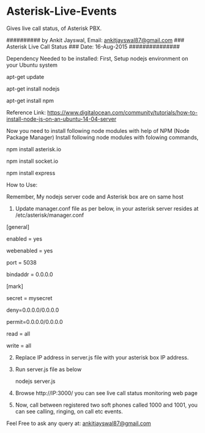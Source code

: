 # Asterisk-Live-Events
Gives live call status, of Asterisk PBX.

##########  by Ankit Jayswal, Email: ankitjayswal87@gmail.com ### Asterisk Live Call Status ### Date: 16-Aug-2015 ###############

Dependency Needed to be installed:
First, Setup nodejs environment on your Ubuntu system

apt-get update

apt-get install nodejs

apt-get install npm

Reference Link: https://www.digitalocean.com/community/tutorials/how-to-install-node-js-on-an-ubuntu-14-04-server

Now you need to install following node modules with help of NPM (Node Package Manager)
Install following node modules with folowing commands,

npm install asterisk.io

npm install socket.io

npm install express

How to Use:

Remember, My nodejs server code and Asterisk box are on same host

1. Update manager.conf file as per below, in your asterisk server resides at /etc/asterisk/manager.conf

[general]

enabled = yes

webenabled = yes

port = 5038

bindaddr = 0.0.0.0


[mark]

secret = mysecret

deny=0.0.0.0/0.0.0.0

permit=0.0.0.0/0.0.0.0

read = all

write = all

2. Replace IP address in server.js file with your asterisk box IP address.

3. Run server.js file as below

	nodejs server.js

4. Browse http://IP:3000/  you can see live call status monitoring web page

5. Now, call between registered two soft phones called 1000 and 1001, you can see calling, ringing, on call etc events.



Feel Free to ask any query at: ankitjayswal87@gmail.com
